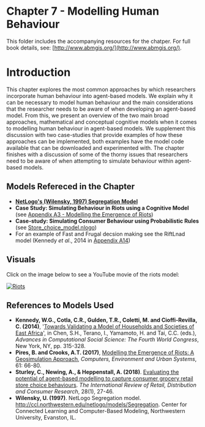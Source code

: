 # Chapter 7 - Modelling Human Behaviour

This folder includes the accompanying resources for the chatper. For full book details, see: [http://www.abmgis.org/](http://www.abmgis.org/).

# Introduction

This chapter explores the most common approaches by which researchers incorporate human behaviour into agent-based models. We explain why it can be necessary to model human behaviour and the main considerations that the researcher needs to be aware of when developing an agent-based model.  From this, we present an overview of the two main broad approaches, mathematical and conceptual cognitive models when it comes to modelling human behaviour in agent-based models.  We supplement this discussion with two case-studies that provide examples of how these approaches can be implemented, both examples have the model code available that can be downloaded and experimented with. The chapter finishes with a discussion of some of the thorny issues that researchers need to be aware of when attempting to simulate behaviour within agent-based models.

## Models Refereced in the Chapter

* [**NetLogo's (Wilensky, 1997) Segregation Model**](../Chapter03-DevelopingABM/Models/Segregation.nlogo)
* **Case Study: Simulating Behaviour in Riots using a Cognitive Model** (see [Appendix A3 - Modelling the Emergence of Riots](../AppendixA/Riots))
* **Case-study: Simulating Consumer Behaviour using Probabilistic Rules** (see [Store_choice_model.nlogo](Models/ConsumerBehaviour))
* For an example of Fast and Frugal decsion making see the RiftLnad model (Kennedy *et al*., 2014 in [Appendix A14](../AppendixA/RiftLand))  
## Visuals

Click on the image below to see a YouTube movie of the riots model:

[![Riots](http://img.youtube.com/vi/gsaQK6lPxf0/0.jpg)](http://www.youtube.com/watch?v=gsaQK6lPxf0 "Roits")

## References to Models Used

* **Kennedy, W.G., Cotla, C.R., Gulden, T.R., Coletti, M. and Cioffi-Revilla, C. (2014)**, '[Towards Validating a Model of Households and Societies of East Africa](https://link.springer.com/chapter/10.1007/978-4-431-54847-8_20)', in Chen, S.H., Terano, I., Yamamoto, H. and Tai, C.C. (eds.), *Advances in Computational Social Science: The Fourth World Congress*, New York, NY, pp. 315-328.
* **Pires, B. and Crooks, A.T. (2017)**, [Modelling the Emergence of Riots: A Geosimulation Approach](https://www.sciencedirect.com/science/article/pii/S0198971516302459), *Computers, Environment and Urban Systems*, 61: 66-80.
* **Sturley, C., Newing, A., & Heppenstall, A. (2018)**. [Evaluating the potential of agent-based modelling to capture consumer grocery retail store choice behaviours](https://www.tandfonline.com/doi/abs/10.1080/09593969.2017.1397046). *The International Review of Retail, Distribution and Consumer Research*, 28(1), 27-46.
* **Wilensky, U. (1997)**. NetLogo Segregation model. <http://ccl.northwestern.edu/netlogo/models/Segregation>. Center for Connected Learning and Computer-Based Modeling, Northwestern University, Evanston, IL.
